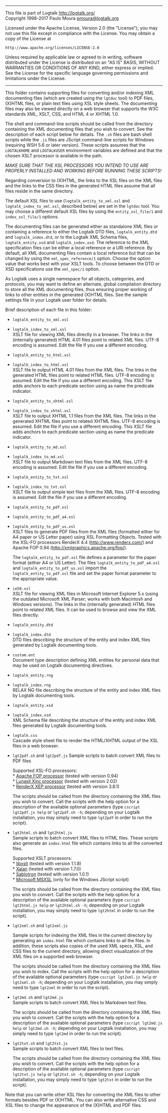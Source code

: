 ________________________________________________________________________

This file is part of Logtalk <http://logtalk.org/>  
Copyright 1998-2017 Paulo Moura <pmoura@logtalk.org>

Licensed under the Apache License, Version 2.0 (the "License");
you may not use this file except in compliance with the License.
You may obtain a copy of the License at

    http://www.apache.org/licenses/LICENSE-2.0

Unless required by applicable law or agreed to in writing, software
distributed under the License is distributed on an "AS IS" BASIS,
WITHOUT WARRANTIES OR CONDITIONS OF ANY KIND, either express or implied.
See the License for the specific language governing permissions and
limitations under the License.
________________________________________________________________________


This folder contains supporting files for converting and/or indexing XML 
documenting files (which are created using the `lgtdoc` tool) to PDF
files, (X)HTML files, or plain text files using XSL style sheets. The
documenting files may also be viewed directly on a web browser that
supports the W3C standards XML, XSLT, CSS, and HTML 4 or XHTML 1.0.

The shell and command-line scripts should be called from the directory 
containing the XML documenting files that you wish to convert. See the 
description of each script below for details. The `.sh` files are bash
shell scripts while the `.js` files are JScript command-line scripts for
Windows (requiring WSH 5.6 or later version). These scripts assumes that
the `LOGTALKHOME` and `LOGTALKUSER` environment variables are defined and
that the chosen XSLT processor is available in the path.

*MAKE SURE THAT THE XSL PROCESSORS YOU INTEND TO USE ARE PROPERLY INSTALLED 
AND WORKING BEFORE RUNNING THESE SCRIPTS!*

Regarding conversion to (X)HTML, the links to the XSL files on the XML 
files and the links to the CSS files in the generated HTML files assume 
that all files reside in the same directory.

The default XSL files to use (`logtalk_entity_to_xml.xsl` and
`logtalk_index_to_xml.xsl`, described below) are set in the `lgtdoc` tool.
You may choose a different default XSL files by using the `entity_xsl_file/1`
and `index_xsl_file/1` options.

The documenting files can be generated either as standalone XML files or
containing a reference to either the Logtalk DTD files, `logtalk_entity.dtd`
and `logtalk_index.dtd`, or to the Logtalk XML Schema files, `logtalk_entity.xsd`
and `logtalk_index.xsd`. The reference to the XML specification files can be
either a local reference or a URI reference. By default, all XML documenting
files contain a local reference but that can be changed by using the
`xml_spec_reference/1` option. Choose the option value that works best with your
XSLT tools. To choose between the DTD or XSD specifications use the `xml_spec/1`
option.

As Logtalk uses a single namespace for all objects, categories, and protocols,
you may want to define an alternate, global compilation directory to store all 
the XML documenting files, thus ensuring proper working of links to other 
entities in the generated (X)HTML files. See the sample settings file in your
Logtalk user folder for details.


Brief description of each file in this folder:

- `logtalk_entity_to_xml.xsl`  
- `logtalk_index_to_xml.xsl`  
	XSLT file for viewing XML files directly in a browser. The links 
	in the (internally generated) HTML 4.01 files point to related XML 
	files. UTF-8 encoding is assumed. Edit the file if you use a different 
	encoding.

- `logtalk_entity_to_html.xsl`  
- `logtalk_index_to_html.xsl`  
	XSLT file to output HTML 4.01 files from the XML files. The links in 
	the generated HTML files point to related HTML files. UTF-8 encoding
	is assumed. Edit the file if you use a different encoding. This XSLT
	file adds anchors to each predicate section using as name the predicate
	indicator.

- `logtalk_entity_to_xhtml.xsl`  
- `logtalk_index_to_xhtml.xsl`  
	XSLT file to output XHTML 1.1 files from the XML files. The links in 
	the generated XHTML files point to related XHTML files. UTF-8 encoding
	is assumed. Edit the file if you use a different encoding. This XSLT
	file adds anchors to each predicate section using as name the predicate
	indicator.

- `logtalk_entity_to_md.xsl`  
- `logtalk_index_to_md.xsl`  
	XSLT file to output Markdown text files from the XML files. UTF-8 encoding 
	is assumed. Edit the file if you use a different encoding.

- `logtalk_entity_to_txt.xsl`  
- `logtalk_index_to_txt.xsl`  
	XSLT file to output simple text files from the XML files. UTF-8 encoding 
	is assumed. Edit the file if you use a different encoding.

- `logtalk_entity_to_pdf.xsl`  
- `logtalk_entity_to_pdf_a4.xsl`  
- `logtalk_entity_to_pdf_us.xsl`  
	XSLT files to generate PDF files from the XML files (formatted either 
	for A4 paper or US Letter paper) using XSL Formatting Objects. Tested 
	with the XSL-FO processors RenderX 4.4 (<http://www.renderx.com/>) and 
	Apache FOP 0.94 (<http://xmlgraphics.apache.org/fop/>).

	The `logtalk_entity_to_pdf.xsl` file defines a parameter for the paper format (either 
	A4 or US Letter). The files `logtalk_entity_to_pdf_a4.xsl` and `logtalk_entity_to_pdf_us.xsl` import the
	`logtalk_entity_to_pdf.xsl` file and set the paper format parameter to the appropriate 
	value.

- `ie50.xsl`  
	XSLT file for viewing XML files in Microsoft Internet Explorer 5.x 
	(using the outdated Microsoft XML Parser; works with both Macintosh 
	and Windows versions). The links in the (internally generated) HTML 
	files point to related XML files. It can be used to browse and view 
	the XML files directly.

- `logtalk_entity.dtd`  
- `logtalk_index.dtd`  
	DTD files describing the structure of the entity and index XML files
	generated by Logtalk documenting tools.

- `custom.ent`  
	Document type description defining XML entities for personal data 
	that may be used on Logtalk documenting directives.

- `logtalk_entity.rng`  
- `logtalk_index.rng`  
	RELAX NG file describing the structure of the entity and index XML
	files by Logtalk documenting tools.

- `logtalk_entity.xsd`  
- `logtalk_index.xsd`  
	XML Schema file describing the structure of the entity and index XML
	files generated by Logtalk documenting tools.

- `logtalk.css`  
	Cascade style sheet file to render the HTML/XHTML output of the XSL 
	files in a web browser.

- `lgt2pdf.sh` and `lgt2pdf.js` 
	Sample scripts to batch convert XML files to PDF files

	Supported XSL-FO processors:  
		* [Apache FOP processor](http://xmlgraphics.apache.org/fop/) (tested with version 0.94)  
		* [Lunasil Xinc processor](http://www.lunasil.com/index.html) (tested with version 2.02)  
		* [RenderX XEP processor](http://www.renderx.com/) (tested with version 3.8.1)  

	The scripts should be called from the directory containing the XML 
	files you wish to convert. Call the scripts with the help option for 
	a description of the available optional parameters (type `cscript 
	lgt2pdf.js help` or `lgt2pdf.sh -h`; depending on your Logtalk 
	installation, you may simply need to type `lgt2pdf` in order to run 
	the script).

- `lgt2html.sh` and `lgt2html.js`  
	Sample scripts to batch convert XML files to HTML files. These 
	scripts also generate an `index.html` file which contains links 
	to all the converted files.

	Supported XSLT processors:  
		* [libxslt](http://xmlsoft.org/XSLT/) (tested with version 1.1.8)  
		* [Xalan](http://xml.apache.org/xalan-c/index.html) (tested with version 1.7.0)  
		* [Sablotron](http://www.gingerall.com/charlie/ga/xml/p_sab.xml) (tested with version 1.0.1)  
		* [Microsoft MSXSL](http://msdn.microsoft.com/XML/XMLDownloads/default.aspx) (only for the Windows JScript script)

	The scripts should be called from the directory containing the XML files 
	you wish to convert. Call the scripts with the help option for a description 
	of the available optional parameters (type `cscript lgt2html.js help` or 
	`lgt2html.sh -h`; depending on your Logtalk installation, you may simply 
	need to type `lgt2html` in order to run the script).

- `lgt2xml.sh` and `lgt2xml.js`  

	Sample scripts for indexing the XML files in the current directory 
	by generating an `index.html` file which contains links to all the 
	files. In addition, these scripts also copies of the used XML specs, XSL,
	and CSS files to the current directory, allowing direct visualization
	of the XML files on a supported web browser.

	The scripts should be called from the directory containing the XML files 
	you wish to index. Call the scripts with the help option for a description 
	of the available optional parameters (type `cscript lgt2xml.js help` or 
	`lgt2xml.sh -h`; depending on your Logtalk installation, you may simply 
	need to type `lgt2xml` in order to run the script).

- `lgt2md.sh` and `lgt2md.js`  
	Sample scripts to batch convert XML files to Markdown text files.

	The scripts should be called from the directory containing the XML files 
	you wish to convert. Call the scripts with the help option for a description 
	of the available optional parameters (type `cscript lgt2md.js help` or 
	`lgt2md.sh -h`; depending on your Logtalk installation, you may simply 
	need to type `lgt2md` in order to run the script).

- `lgt2txt.sh` and `lgt2txt.js`  
	Sample scripts to batch convert XML files to text files.

	The scripts should be called from the directory containing the XML files 
	you wish to convert. Call the scripts with the help option for a description 
	of the available optional parameters (type `cscript lgt2txt.js help` or 
	`lgt2txt.sh -h`; depending on your Logtalk installation, you may simply 
	need to type `lgt2txt` in order to run the script).


Note that you can write other XSL files for converting the XML files to 
other formats besides PDF or (X)HTML. You can also write alternative CSS 
and XSL files to change the appearance of the (X)HTML and PDF files.
